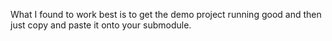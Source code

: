 

What I found to work best is to get the demo project running good and then just
copy and paste it onto your submodule.


